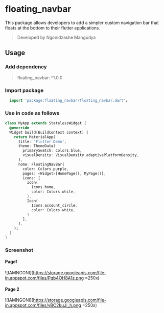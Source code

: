 # floating_navbar

This package allows developers to add a simpler custom navigation bar that floats at the bottom to their flutter applications.

> Developed by Ngonidzashe Mangudya

## Usage
### Add dependency
> floating_navbar: ^1.0.0

### Import package
```dart
  import 'package:floating_navbar/floating_navbar.dart';
```

### Use in code as follows
```dart
class MyApp extends StatelessWidget {
  @override
  Widget build(BuildContext context) {
    return MaterialApp(
      title: 'Flutter Demo',
      theme: ThemeData(
        primarySwatch: Colors.blue,
        visualDensity: VisualDensity.adaptivePlatformDensity,
      ),
      home: FloatingNavBar(
        color: Colors.purple,
        pages: <Widget>[HomePage(), MyPage()],
        icons: [
          Icon(
            Icons.home,
            color: Colors.white,
          ),
          Icon(
            Icons.account_circle,
            color: Colors.white,
          )
        ],
      ),
    );
  }
}
```

### Screenshot
#### Page1
![IAMNGONI](https://storage.googleapis.com/file-in.appspot.com/files/Pqb4OH8A1z.png =250x)
#### Page 2
![IAMNGONI](https://storage.googleapis.com/file-in.appspot.com/files/yBC2kuJI_h.png =250x)